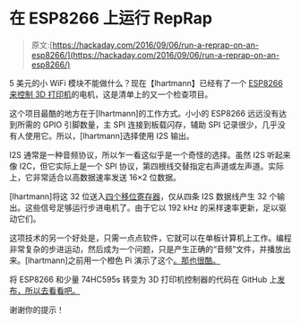 # 在 ESP8266 上运行 RepRap

> 原文:[https://hackaday.com/2016/09/06/run-a-reprap-on-an-esp8266/](https://hackaday.com/2016/09/06/run-a-reprap-on-an-esp8266/)

5 美元的小 WiFi 模块不能做什么？现在【lhartmann】已经有了一个 [ESP8266 来控制 3D 打印机](http://forums.reprap.org/read.php?2,594898)的电机，这是清单上的又一个检查项目。

这个项目最酷的地方在于[lhartmann]的工作方式。小小的 ESP8266 远远没有达到所需的 GPIO 引脚数量，主 SPI 连接到板载闪存，辅助 SPI 记录很少，几乎没有人使用它。所以，[lhartmann]选择使用 I2S 输出。

I2S 通常是一种音频协议，所以乍一看这似乎是一个奇怪的选择。虽然 I2S 听起来像 I2C，但它实际上是一个 SPI 协议，第四根线交替指定右声道或左声道。实际上，它非常适合以高数据速率发送 16×2 位数据。

[lhartmann]将这 32 位送入[四个移位寄存器](https://github.com/lhartmann/Shift-out-32-HC595)，仅从四条 I2S 数据线产生 32 个输出。这些信号足够运行步进电机了。由于它以 192 kHz 的采样速率更新，足以驱动它们。

这项技术的另一个好处是，只需一点点软件，它就可以在单板计算机上工作。编程非常复杂的步进运动，然后成为一个问题，只是产生正确的“音频”文件，并播放出来。[lhartmann]之前用一个橙色 Pi 演示了这个[。那也很酷。](http://forums.reprap.org/read.php?2,685993)

将 ESP8266 和少量 74HC595s 转变为 3D 打印机控制器的代码在 GitHub 上[发布，所以去看看吧。](https://github.com/lhartmann/esp_rtos_reprap)

谢谢你的提示！